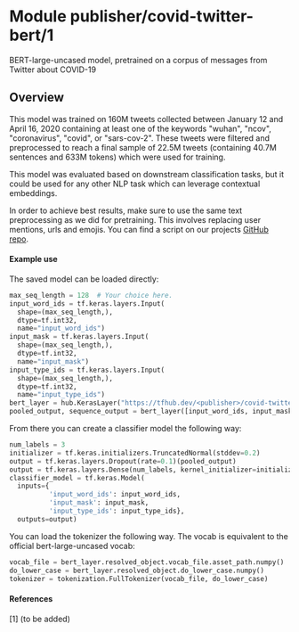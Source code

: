 # Module publisher/covid-twitter-bert/1
BERT-large-uncased model, pretrained on a corpus of messages from Twitter about COVID-19

<!-- asset-path: https://storage.cloud.google.com/cb-tpu-projects/releases/v1/twitter-covid-bert-v1.tar.gz -->
<!-- module-type: text-embedding -->
<!-- network-architecture: Transformer -->
<!-- dataset: Twitter -->
<!-- language: en -->
<!-- fine-tunable: true -->
<!-- format: saved_model_2 -->

## Overview

This model was trained on 160M tweets collected between January 12 and April 16, 2020 containing at least one of the keywords "wuhan", "ncov", "coronavirus", "covid", or "sars-cov-2". These tweets were filtered and preprocessed to reach a final sample of 22.5M tweets (containing 40.7M sentences and 633M tokens) which were used for training.

This model was evaluated based on downstream classification tasks, but it could be used for any other NLP task which can leverage contextual embeddings. 

In order to achieve best results, make sure to use the same text preprocessing as we did for pretraining. This involves replacing user mentions, urls and emojis. You can find a script on our projects [GitHub repo](https://github.com/digitalepidemiologylab/covid-bert).


#### Example use
The saved model can be loaded directly:

```python
max_seq_length = 128  # Your choice here.
input_word_ids = tf.keras.layers.Input(
  shape=(max_seq_length,),
  dtype=tf.int32,
  name="input_word_ids")
input_mask = tf.keras.layers.Input(
  shape=(max_seq_length,),
  dtype=tf.int32,
  name="input_mask")
input_type_ids = tf.keras.layers.Input(
  shape=(max_seq_length,),
  dtype=tf.int32,
  name="input_type_ids")
bert_layer = hub.KerasLayer("https://tfhub.dev/<publisher>/covid-twitter-bert>/1", trainable=True)
pooled_output, sequence_output = bert_layer([input_word_ids, input_mask, input_type_ids])
```

From there you can create a classifier model the following way:
```python
num_labels = 3
initializer = tf.keras.initializers.TruncatedNormal(stddev=0.2)
output = tf.keras.layers.Dropout(rate=0.1)(pooled_output)
output = tf.keras.layers.Dense(num_labels, kernel_initializer=initializer, name='output')(output)
classifier_model = tf.keras.Model(
  inputs={
          'input_word_ids': input_word_ids,
          'input_mask': input_mask,
          'input_type_ids': input_type_ids}, 
  outputs=output)
```

You can load the tokenizer the following way. The vocab is equivalent to the official bert-large-uncased vocab:
```python
vocab_file = bert_layer.resolved_object.vocab_file.asset_path.numpy()
do_lower_case = bert_layer.resolved_object.do_lower_case.numpy()
tokenizer = tokenization.FullTokenizer(vocab_file, do_lower_case)
```

#### References
[1] (to be added)
